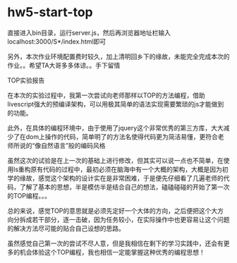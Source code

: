 # hw5-start-top
直接进入bin目录，运行server.js，然后再浏览器地址栏输入localhost:3000/S*/index.html即可

另外，本次作业环境配置费时较久，加上清明回乡下的缘故，未能完全完成本次的作业。。希望TA大哥多多体谅。。手下留情

TOP实验报告

在本次的实验过程中，我第一次尝试向老师那样以TOP的方法编程，借助livescript强大的预编译架构，可以用极其简单的语法实现需要繁琐的js才能做到的功能。

此外，在具体的编程环境中，由于使用了jquery这个非常优秀的第三方库，大大减少了在dom上操作的代码，简单明了的方法名使得代码更为简洁易懂，更符合老师所说的“像自然语言”般的编码风格

虽然这次的试验是在上一次的基础上进行修改，但其实可以说一点也不简单，在使用ls重构原有代码的过程中，最初必须在脑海中有一个大概的架构，大概是因为初学的缘故，感觉这个架构的设计实在是非常困难，于是便先仔细看了几遍老师的代码，了解了基本的思想，半是模仿半是结合自己的想法，磕磕碰碰的开始了第一次的TOP编程。。。

总的来说，感觉TOP的意思就是必须先定好一个大体的方向，之后便把这个大方向分拆成若干部分，逐一击破，因为任务较小，在实际操作中也更容易让这个问题的解决方法尽可能的贴合自己设想的思路。

虽然感觉自己第一次的尝试不尽人意，但是我相信在剩下的学习实践中，还会有更多的机会体验这个TOP编程，我也相信一定能掌握这种优秀的编程思想！
